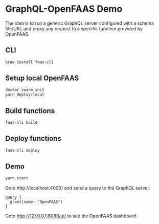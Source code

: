 # GraphQL-OpenFAAS Demo

The idea is to run a generic GraphQL server configured with a schema file/URL and proxy any request to a specific function provided by OpenFAAS.

## CLI

```bash
brew install faas-cli
```

## Setup local OpenFAAS

```bash
docker swarm init
yarn deploy:local
```

## Build functions

```bash
faas-cli build
```

## Deploy functions

```bash
faas-cli deploy
```

## Demo

```bash
yarn start
```

Goto http://localhost:4000/ and send a query to the GraphQL server:
```gql
query {
  greet(name: "OpenFAAS")
}
```

Goto http://127.0.0.1:8080/ui/ to see the OpenFAAS dashboard.

